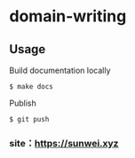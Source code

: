 # domain-writing

## Usage

Build documentation locally
```shell
$ make docs
```

Publish
```shell
$ git push 
```

### site：https://sunwei.xyz
